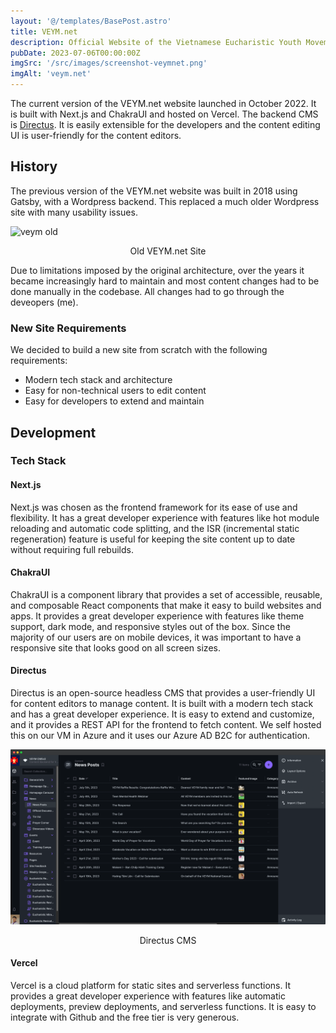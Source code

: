 ```yaml
---
layout: '@/templates/BasePost.astro'
title: VEYM.net
description: Official Website of the Vietnamese Eucharistic Youth Movement in the USA
pubDate: 2023-07-06T00:00:00Z
imgSrc: '/src/images/screenshot-veymnet.png'
imgAlt: 'veym.net'
---
```



The current version of the VEYM.net website launched in October 2022. It is built with Next.js and ChakraUI and hosted on Vercel. The backend CMS is [Directus](https://directus.io/). It is easily extensible for the developers and the content editing UI is user-friendly for the content editors.

## History

The previous version of the VEYM.net website was built in 2018 using Gatsby, with a Wordpress backend. This replaced a much older Wordpress site with many usability issues.

![veym old](/src/images/screenshot-veymold.png 'Old VEYM site')
<figcaption align="center">Old VEYM.net Site</figcaption>

Due to limitations imposed by the original architecture, over the years it became increasingly hard to maintain and most content changes had to be done manually in the codebase. All changes had to go through the deveopers (me).


### New Site Requirements

We decided to build a new site from scratch with the following requirements:
- Modern tech stack and architecture
- Easy for non-technical users to edit content
- Easy for developers to extend and maintain

## Development

### Tech Stack

#### Next.js

Next.js was chosen as the frontend framework for its ease of use and flexibility. It has a great developer experience with features like hot module reloading and automatic code splitting, and the ISR (incremental static regeneration) feature is useful for keeping the site content up to date without requiring full rebuilds.

#### ChakraUI

ChakraUI is a component library that provides a set of accessible, reusable, and composable React components that make it easy to build websites and apps. It provides a great developer experience with features like theme support, dark mode, and responsive styles out of the box. Since the majority of our users are on mobile devices, it was important to have a responsive site that looks good on all screen sizes.

#### Directus

Directus is an open-source headless CMS that provides a user-friendly UI for content editors to manage content. It is built with a modern tech stack and has a great developer experience. It is easy to extend and customize, and it provides a REST API for the frontend to fetch content. We self hosted this on our VM in Azure and it uses our Azure AD B2C for authentication.

![Directus](/src/images/screenshot-directus.png 'Directus')
<figcaption align="center">Directus CMS</figcaption>

#### Vercel

Vercel is a cloud platform for static sites and serverless functions. It provides a great developer experience with features like automatic deployments, preview deployments, and serverless functions. It is easy to integrate with Github and the free tier is very generous.